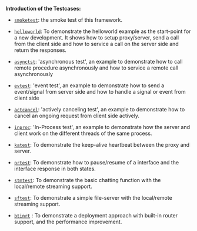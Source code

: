 **Introduction of the Testcases:**

* [`smoketest`](https://github.com/zhiming99/rpc-frmwrk/tree/master/test/smoketest): the smoke test of this framework.

* [`helloworld`](https://github.com/zhiming99/rpc-frmwrk/tree/master/test/helloworld): To demonstrate the helloworld example as the start-point for a
    new development. It shows how to setup proxy/server, send a call from the
    client side and how to service a call on the server side and return the
    responses.

* [`asynctst`](https://github.com/zhiming99/rpc-frmwrk/tree/master/test/asynctst): 'asynchronous test', an example to demonstrate how to call remote
    procedure asynchronously and how to service a remote call asynchronously

* [`evtest`](https://github.com/zhiming99/rpc-frmwrk/tree/master/test/evtest): 'event test', an example to demonstrate how to send a event/signal
    from server side and how to handle a signal or event from client side

* [`actcancel`](https://github.com/zhiming99/rpc-frmwrk/tree/master/test/actcancel): 'actively canceling test', an example to demonstrate how to cancel an
    ongoing request from client side actively.

* [`inproc`](https://github.com/zhiming99/rpc-frmwrk/tree/master/test/inproc): 'In-Process test', an example to demonstrate how the server and
    client work on the different threads of the same process.

* [`katest`](https://github.com/zhiming99/rpc-frmwrk/tree/master/test/katest): To demonstrate the keep-alive heartbeat between the proxy and
    server.

* [`prtest`](https://github.com/zhiming99/rpc-frmwrk/tree/master/test/prtest): To demonstrate how to pause/resume of a interface and the interface
    response in both states.

* [`stmtest`](https://github.com/zhiming99/rpc-frmwrk/tree/master/test/stmtest): To demonstrate the basic chatting function with the local/remote 
    streaming support.

* [`sftest`](https://github.com/zhiming99/rpc-frmwrk/tree/master/test/sftest): To demonstrate a simple file-server with the local/remote streaming
    support.
* [`btinrt`](https://github.com/zhiming99/rpc-frmwrk/tree/master/test/btinrt) : To demonstrate a deployment approach with built-in router support,
    and the performance improvement.
